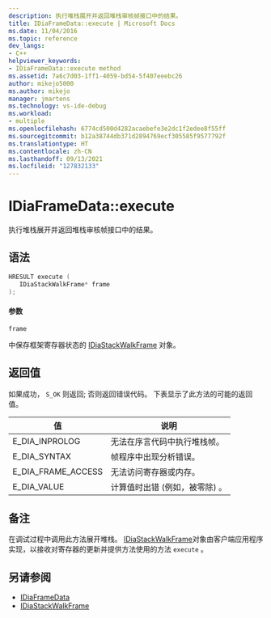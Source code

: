```yaml
---
description: 执行堆栈展开并返回堆栈审核帧接口中的结果。
title: IDiaFrameData::execute | Microsoft Docs
ms.date: 11/04/2016
ms.topic: reference
dev_langs:
- C++
helpviewer_keywords:
- IDiaFrameData::execute method
ms.assetid: 7a6c7d03-1ff1-4059-bd54-5f407eeebc26
author: mikejo5000
ms.author: mikejo
manager: jmartens
ms.technology: vs-ide-debug
ms.workload:
- multiple
ms.openlocfilehash: 6774cd500d4282acaebefe3e2dc1f2edee8f55ff
ms.sourcegitcommit: b12a38744db371d2894769ecf305585f9577792f
ms.translationtype: HT
ms.contentlocale: zh-CN
ms.lasthandoff: 09/13/2021
ms.locfileid: "127832133"
---
```

# <a name="idiaframedataexecute"></a>IDiaFrameData::execute
执行堆栈展开并返回堆栈审核帧接口中的结果。

## <a name="syntax"></a>语法

```C++
HRESULT execute ( 
   IDiaStackWalkFrame* frame
);
```

#### <a name="parameters"></a>参数
 `frame`

中保存框架寄存器状态的 [IDiaStackWalkFrame](../../debugger/debug-interface-access/idiastackwalkframe.md) 对象。

## <a name="return-value"></a>返回值
 如果成功， `S_OK` 则返回; 否则返回错误代码。 下表显示了此方法的可能的返回值。

|值|说明|
|-----------|-----------------|
|E_DIA_INPROLOG|无法在序言代码中执行堆栈帧。|
|E_DIA_SYNTAX|帧程序中出现分析错误。|
|E_DIA_FRAME_ACCESS|无法访问寄存器或内存。|
|E_DIA_VALUE|计算值时出错 (例如，被零除) 。|

## <a name="remarks"></a>备注
 在调试过程中调用此方法展开堆栈。 [IDiaStackWalkFrame](../../debugger/debug-interface-access/idiastackwalkframe.md)对象由客户端应用程序实现，以接收对寄存器的更新并提供方法使用的方法 `execute` 。

## <a name="see-also"></a>另请参阅
- [IDiaFrameData](../../debugger/debug-interface-access/idiaframedata.md)
- [IDiaStackWalkFrame](../../debugger/debug-interface-access/idiastackwalkframe.md)
